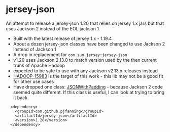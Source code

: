 # jersey-json

An attempt to release a jersey-json 1.20 that relies on jersey 1.x jars but that uses Jackson 2 instead of the EOL jackson 1.

* Built with the latest release of jersey 1.x - 1.19.4
* About a dozen jersey-json classes have been changed to use Jackson 2 instead of Jackson 1
* A drop in replacement for `com.sun.jersey:jersey-json`
* v1.20 uses Jackson 2.13.0 to match version used by the then current trunk of Apache Hadoop
* expected to be safe to use with any Jackson v2.13.x releases instead
* [HADOOP-15983](https://issues.apache.org/jira/browse/HADOOP-15983) is the target of this work - this lib may not be a good fit for other use cases
* Have dropped one class: [JSONWithPadding](https://github.com/javaee/jersey-1.x/blob/master/jersey-json/src/main/java/com/sun/jersey/api/json/JSONWithPadding.java) - because Jackson 2 code seemed quite different. If this class is useful, I can look at trying to bring it back.

```
  <dependency>
    <groupId>com.github.pjfanning</groupId>
    <artifactId>jersey-json</artifactId>
    <version>1.20</version>
  </dependency>
```
